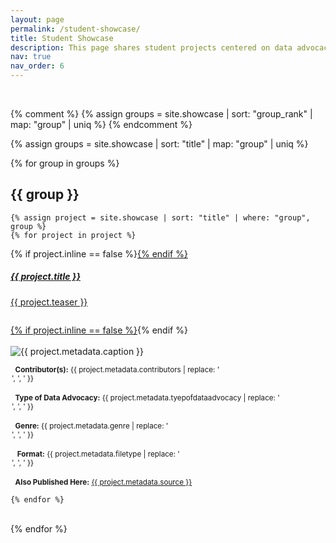 ```yaml
---
layout: page
permalink: /student-showcase/
title: Student Showcase
description: This page shares student projects centered on data advocacy to demonstrate how these curricular materials can be used.
nav: true
nav_order: 6
---
```


<br>
 
{% comment %} 
{% assign groups = site.showcase | sort: "group_rank" | map: "group" | uniq %} 
{% endcomment %}

{% assign groups = site.showcase | sort: "title" | map: "group" | uniq %}

{% for group in groups %}

## {{ group }}

	{% assign project = site.showcase | sort: "title" | where: "group", group %}
	{% for project in project %}


<p>
    <div class="card {% if project.inline == false %}hoverable{% endif %}">
        <div class="row no-gutters">
            <div class="team col-sm-8 col-md-7">
                <div class="card-body">
                    {% if project.inline == false %}<a href="{{ project.url | relative_url }}">{% endif %}
                    <h5 class="card-title">{{ project.title }}</h5>
                    <p class="card-text">
                        {{ project.teaser }}
			    <small><br><br></small>
                    </p>
                    {% if project.inline == false %}</a>{% endif %}
                </div></div>
		<div class="col-sm-4 col-md-5">
                <br><img src="{{ '/assets/img/' | append: project.metadata.image | relative_url }}" class="card-img img-fluid max-width: 80%" alt="{{ project.metadata.caption }}" />
                    <div class="card-body" style="margin: 2px;">
			<p class="card-text">
			<small class="test-muted"><i class="fa-solid fa-people-group"></i><b>&nbsp; Contributor(s):</b> {{ project.metadata.contributors | replace: '<br />', ', ' }}</small> 
                        <br><br><small class="test-muted"><i class="fa-solid fa-layer-group"></i><b>&nbsp; Type of Data Advocacy:</b> {{ project.metadata.tyepofdataadvocacy | replace: '<br />', ', ' }}</small> 
			<br><br><small class="test-muted"><i class="fa-solid fa-bars-staggered"></i><b>&nbsp; Genre:</b> {{ project.metadata.genre | replace: '<br />', ', ' }}</small> 
			<br><br><small class="test-muted">&nbsp;<i class="fa-solid fa-file"></i><b>&nbsp; Format:</b> {{ project.metadata.filetype | replace: '<br />', ', ' }}</small> 
			<br><br><small class="test-muted"><i class="fa-solid fa-link"></i><b>&nbsp; Also Published Here:</b> <a href="{{ project.metadata.source }}">{{ project.metadata.source }}</a></small>
                    </p>
		    </div>
            </div>
            </div>
        </div>
</p>

	{% endfor %}
<br>
{% endfor %}
